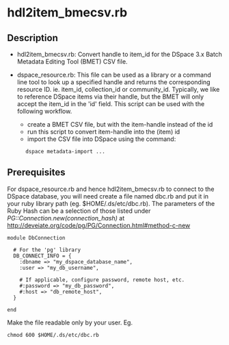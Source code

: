 hdl2item_bmecsv.rb
==================

Description
-----------

- hdl2item_bmecsv.rb: Convert handle to item_id for the DSpace 3.x
  Batch Metadata Editing Tool (BMET) CSV file.

- dspace_resource.rb: This file can be used as a library or a command
  line tool to look up a specified handle and returns the corresponding
  resource ID.  ie. item_id, collection_id or community_id.
  Typically, we like to reference DSpace items via their handle, but
  the BMET will only accept the item_id in the 'id' field. This script
  can be used with the following workflow.
  - create a BMET CSV file, but with the item-handle instead of the id
  - run this script to convert item-handle into the (item) id
  - import the CSV file into DSpace using the command:
```
      dspace metadata-import ...
```

Prerequisites
-------------
For dspace_resource.rb and hence hdl2item_bmecsv.rb to connect to the
DSpace database, you will need create a file named dbc.rb and put it
in your ruby library path (eg. $HOME/.ds/etc/dbc.rb). The parameters
of the Ruby Hash can be a selection of those listed under
*PG::Connection.new(connection_hash)* at
http://deveiate.org/code/pg/PG/Connection.html#method-c-new

```
module DbConnection

  # For the 'pg' library
  DB_CONNECT_INFO = {
    :dbname => "my_dspace_database_name",
    :user => "my_db_username",

    # If applicable, configure password, remote host, etc.
    #:password => "my_db_password",
    #:host => "db_remote_host",
  }

end
```

Make the file readable only by your user. Eg.
```
chmod 600 $HOME/.ds/etc/dbc.rb
```

